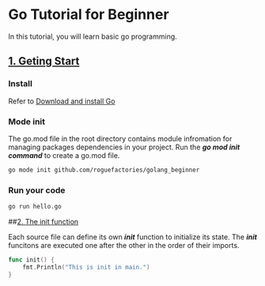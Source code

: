 # Go Tutorial for Beginner
In this tutorial, you will learn basic go programming.

## [1. Geting Start](https://github.com/roguefactories/golang_beginner/tree/main/01_Getting_Start)

### Install
Refer to [Download and install Go](https://golang.org/doc/install)

### Mode init
The go.mod file in the root directory contains module infromation for managing packages dependencies in your project. Run the ***go mod init command*** to create a go.mod file.
```bash
go mode init github.com/roguefactories/golang_beginner
```

### Run your code
```bash
go run hello.go
```

##[2. The init function](https://github.com/roguefactories/golang_beginner/tree/main/02_The_Init_Function)

Each source file can define its own ***init*** function to initialize its state. The ***init*** funcitons are executed one after the other in the order of their imports.

```go
func init() {
	fmt.Println("This is init in main.")
}
```
